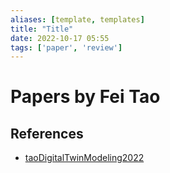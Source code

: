 ```yaml
---
aliases: [template, templates]
title: "Title"
date: 2022-10-17 05:55
tags: ['paper', 'review']
---
```


# Papers by Fei Tao


## References
- [taoDigitalTwinModeling2022](../zotero/taoDigitalTwinModeling2022.md)